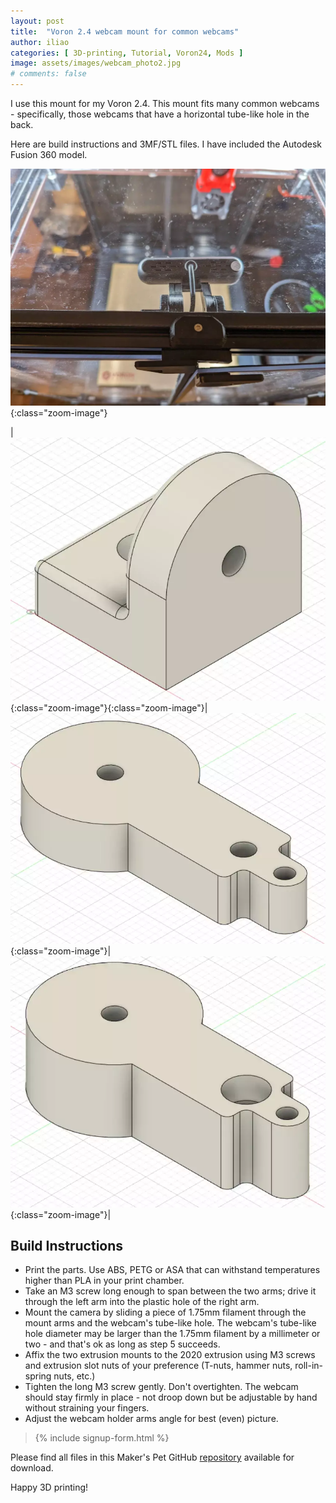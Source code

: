 ```yaml
---
layout: post
title:  "Voron 2.4 webcam mount for common webcams"
author: iliao
categories: [ 3D-printing, Tutorial, Voron24, Mods ]
image: assets/images/webcam_photo2.jpg
# comments: false
---
```

I use this mount for my Voron 2.4. This mount fits many common webcams - specifically, those webcams that have a horizontal tube-like hole in the back.

Here are build instructions and 3MF/STL files. I have included the Autodesk Fusion 360 model.

![Webcam holder - view from the top](/assets/images/webp/webcam_photo1.webp 'Webcam holder - view from the top'){:class="zoom-image"}

|![2020 extrusion mount](/assets/images/webp/webcam_holder_2020_extrusion_mount.webp '2020 extrusion mount'){:class="zoom-image"}{:class="zoom-image"}|![Right arm](/assets/images/webp/webcam_holder_arm_r_v3.webp 'Right arm'){:class="zoom-image"}|![Left arm](/assets/images/webp/webcam_holder_arm_l_v5.webp 'Left arm'){:class="zoom-image"}|

<p></p>

## Build Instructions

- Print the parts. Use ABS, PETG or ASA that can withstand temperatures higher than PLA in your print chamber.
- Take an M3 screw long enough to span between the two arms; drive it through the left arm into the plastic hole of the right arm.
- Mount the camera by sliding a piece of 1.75mm filament through the mount arms and the webcam's tube-like hole. The webcam's tube-like hole diameter may be larger than the 1.75mm filament by a millimeter or two - and that's ok as long as step 5 succeeds.
- Affix the two extrusion mounts to the 2020 extrusion using M3 screws and extrusion slot nuts of your preference (T-nuts, hammer nuts, roll-in-spring nuts, etc.)
- Tighten the long M3 screw gently. Don't overtighten. The webcam should stay firmly in place - not droop down but be adjustable by hand without straining your fingers.
- Adjust the webcam holder arms angle for best (even) picture.

<blockquote>{% include signup-form.html %}</blockquote>

Please find all files in this Maker's Pet GitHub [repository](https://github.com/makerspet/voron2_webcam_mount/) available for download.

Happy 3D printing!
